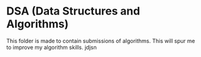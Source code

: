 # DSA (Data Structures and Algorithms)

This folder is made to contain submissions of algorithms.
This will spur me to improve my algorithm skills.
jdjsn